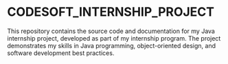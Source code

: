 # CODESOFT_INTERNSHIP_PROJECT
This repository contains the source code and documentation for my Java internship project, developed as part of my internship program. The project demonstrates my skills in Java programming, object-oriented design, and software development best practices.
